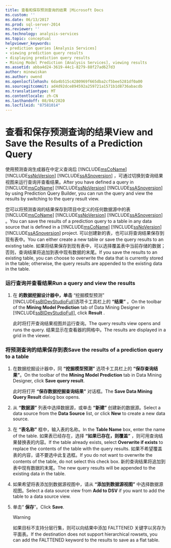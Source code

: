 ```yaml
---
title: 查看和保存预测查询的结果 |Microsoft Docs
ms.custom: ''
ms.date: 06/13/2017
ms.prod: sql-server-2014
ms.reviewer: ''
ms.technology: analysis-services
ms.topic: conceptual
helpviewer_keywords:
- prediction queries [Analysis Services]
- viewing prediction query results
- displaying prediction query results
- Mining Model Prediction [Analysis Services], viewing results
ms.assetid: abba4d24-3619-44c1-8279-88f27ad627d3
author: minewiskan
ms.author: owend
ms.openlocfilehash: 6da4b515c4280969f665dba2cf5bee5281df0a00
ms.sourcegitcommit: ad4d92dce894592a259721a1571b1d8736abacdb
ms.translationtype: MT
ms.contentlocale: zh-CN
ms.lasthandoff: 08/04/2020
ms.locfileid: "87581014"
---
```

# <a name="view-and-save-the-results-of-a-prediction-query"></a><span data-ttu-id="32477-102">查看和保存预测查询的结果</span><span class="sxs-lookup"><span data-stu-id="32477-102">View and Save the Results of a Prediction Query</span></span>
  <span data-ttu-id="32477-103">使用预测查询生成器在中定义查询后 [!INCLUDE[msCoName](../../includes/msconame-md.md)] [!INCLUDE[ssNoVersion](../../includes/ssnoversion-md.md)] [!INCLUDE[ssASnoversion](../../includes/ssasnoversion-md.md)] ，可通过切换到查询结果视图来运行查询并查看结果。</span><span class="sxs-lookup"><span data-stu-id="32477-103">After you have defined a query in [!INCLUDE[msCoName](../../includes/msconame-md.md)] [!INCLUDE[ssNoVersion](../../includes/ssnoversion-md.md)] [!INCLUDE[ssASnoversion](../../includes/ssasnoversion-md.md)] by using Prediction Query Builder, you can run the query and view the results by switching to the query result view.</span></span>  
  
 <span data-ttu-id="32477-104">您可以将预测查询的结果保存到项目中定义的任何数据源中的表 [!INCLUDE[msCoName](../../includes/msconame-md.md)] [!INCLUDE[ssNoVersion](../../includes/ssnoversion-md.md)] [!INCLUDE[ssASnoversion](../../includes/ssasnoversion-md.md)] 。</span><span class="sxs-lookup"><span data-stu-id="32477-104">You can save the results of a prediction query to a table in any data source that is defined in a [!INCLUDE[msCoName](../../includes/msconame-md.md)] [!INCLUDE[ssNoVersion](../../includes/ssnoversion-md.md)] [!INCLUDE[ssASnoversion](../../includes/ssasnoversion-md.md)] project.</span></span> <span data-ttu-id="32477-105">可以创建新的表，也可以将查询结果保存到现有表中。</span><span class="sxs-lookup"><span data-stu-id="32477-105">You can either create a new table or save the query results to an existing table.</span></span> <span data-ttu-id="32477-106">如果将结果保存到现有表中，可以选择覆盖表中当前存储的数据；否则，查询结果将追加到表中现有数据的末尾。</span><span class="sxs-lookup"><span data-stu-id="32477-106">If you save the results to an existing table, you can choose to overwrite the data that is currently stored in the table; otherwise, the query results are appended to the existing data in the table.</span></span>  
  
### <a name="run-a-query-and-view-the-results"></a><span data-ttu-id="32477-107">运行查询并查看结果</span><span class="sxs-lookup"><span data-stu-id="32477-107">Run a query and view the results</span></span>  
  
1.  <span data-ttu-id="32477-108">在 **的数据挖掘设计器中，单击** “挖掘模型预测” [!INCLUDE[ssBIDevStudioFull](../../includes/ssbidevstudiofull-md.md)]选项卡工具栏上的 **“结果”** 。</span><span class="sxs-lookup"><span data-stu-id="32477-108">On the toolbar of the **Mining Model Prediction** tab of Data Mining Designer in [!INCLUDE[ssBIDevStudioFull](../../includes/ssbidevstudiofull-md.md)], click **Result** .</span></span>  
  
     <span data-ttu-id="32477-109">此时将打开查询结果视图并运行查询。</span><span class="sxs-lookup"><span data-stu-id="32477-109">The query results view opens and runs the query.</span></span> <span data-ttu-id="32477-110">结果显示在查看器的网格中。</span><span class="sxs-lookup"><span data-stu-id="32477-110">The results are displayed in a grid in the viewer.</span></span>  
  
### <a name="save-the-results-of-a-prediction-query-to-a-table"></a><span data-ttu-id="32477-111">将预测查询的结果保存到表</span><span class="sxs-lookup"><span data-stu-id="32477-111">Save the results of a prediction query to a table</span></span>  
  
1.  <span data-ttu-id="32477-112">在数据挖掘设计器中，同 **“挖掘模型预测”** 选项卡工具栏上的 **“保存查询结果”**。</span><span class="sxs-lookup"><span data-stu-id="32477-112">On the toolbar of the **Mining Model Prediction** tab in Data Mining Designer, click **Save query result**.</span></span>  
  
     <span data-ttu-id="32477-113">此时将打开 **“保存数据挖掘查询结果”** 对话框。</span><span class="sxs-lookup"><span data-stu-id="32477-113">The **Save Data Mining Query Result** dialog box opens.</span></span>  
  
2.  <span data-ttu-id="32477-114">从 **“数据源”** 列表中选择数据源，或单击 **“新建”** 创建新的数据源。</span><span class="sxs-lookup"><span data-stu-id="32477-114">Select a data source from the **Data Source** list, or click **New** to create a new data source.</span></span>  
  
3.  <span data-ttu-id="32477-115">在 **“表名称”** 框中，输入表的名称。</span><span class="sxs-lookup"><span data-stu-id="32477-115">In the **Table Name** box, enter the name of the table.</span></span> <span data-ttu-id="32477-116">如果表已经存在，选择 **“如果已存在，则覆盖”** ，则可用查询结果替换表的内容。</span><span class="sxs-lookup"><span data-stu-id="32477-116">If the table already exists, select **Overwrite if exists** to replace the contents of the table with the query results.</span></span> <span data-ttu-id="32477-117">如果不希望覆盖表的内容，请不要选中此复选框。</span><span class="sxs-lookup"><span data-stu-id="32477-117">If you do not want to overwrite the contents of the table, do not select this check box.</span></span> <span data-ttu-id="32477-118">新的查询结果将追加到表中现有数据的末尾。</span><span class="sxs-lookup"><span data-stu-id="32477-118">The new query results will be appended to the existing data in the table.</span></span>  
  
4.  <span data-ttu-id="32477-119">如果希望将表添加到数据源视图中，请从 **“添加到数据源视图”** 中选择数据源视图。</span><span class="sxs-lookup"><span data-stu-id="32477-119">Select a data source view from **Add to DSV** if you want to add the table to a data source view.</span></span>  
  
5.  <span data-ttu-id="32477-120">单击“ **保存**”。</span><span class="sxs-lookup"><span data-stu-id="32477-120">Click **Save**.</span></span>  
  
    > [!WARNING]  
    >  <span data-ttu-id="32477-121">如果目标不支持分层行集，则可以向结果中添加 FALTTENED 关键字以另存为平面表。</span><span class="sxs-lookup"><span data-stu-id="32477-121">If the destination does not support hierarchical rowsets, you can add the FALTTENED keyword to the results to save as a flat table.</span></span>  
  
  

